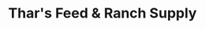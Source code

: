 ---
title: "Thar's Feed & Ranch Supply"
url: /gillette/thars-feed-und-ranch-supply/
shop: Landwirtschaftlich
---